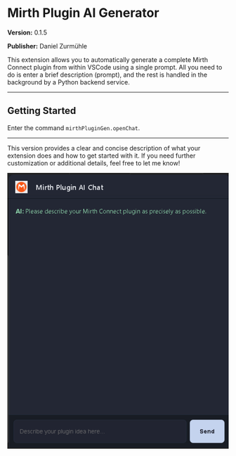 # Mirth Plugin AI Generator

**Version:** 0.1.5

**Publisher:** Daniel Zurmühle

This extension allows you to automatically generate a complete Mirth Connect plugin from within VSCode using a single prompt. All you need to do is enter a brief description (prompt), and the rest is handled in the background by a Python backend service.

---

## Getting Started

Enter the command `mirthPluginGen.openChat`.

---

This version provides a clear and concise description of what your extension does and how to get started with it. If you need further customization or additional details, feel free to let me know!


![1749070364092](images/README/1749070364092.png)

